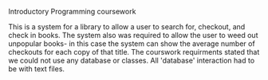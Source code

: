 Introductory Programming coursework

This is a system for a library to allow a user to search for, checkout, and check in books. The system also was required to allow the user to weed out unpopular books- in this case the system can show the average number of checkouts for each copy of that title. 
The courswork requirments stated that we could not use any database or classes. All 'database' interaction had to be with text files.
